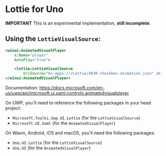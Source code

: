 ﻿# Lottie for Uno

**IMPORTANT**
This is an experimental implementation, **still incomplete**.

## Using the `LottieVisualSource`:

```xml
<winui:AnimatedVisualPlayer
    x:Name="player"
    AutoPlay="true">

    <lottie:LottieVisualSource
        UriSource="ms-appx:///Lottie/4930-checkbox-animation.json" />
</winui:AnimatedVisualPlayer>
```

Documentation: <https://docs.microsoft.com/en-us/uwp/api/microsoft.ui.xaml.controls.animatedvisualplayer>

On UWP, you'll need to reference the following packages in your head project:
  * `Microsoft.Toolki.Uwp.UI.Lottie` (for the `LottieVisualSource`)
  * `Microsoft.UI.Xaml` (for the `AnimatedVisualPlayer`)

On Wasm, Android, iOS and macOS, you'll need the following packages:
  * `Uno.UI.Lottie` (for the `LottieVisualSource`)
  * `Uno.UI` (for the `AnimatedVisualPlayer`)